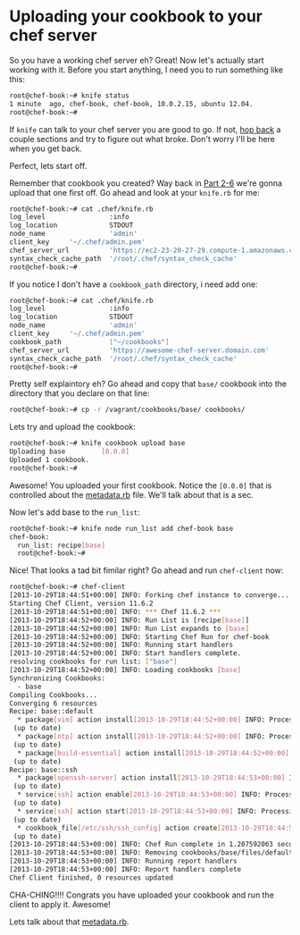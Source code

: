 # Uploading your cookbook to your chef server

So you have a working chef server eh? Great! Now let's actually start working with it.  Before you start anything, I need you to run something like this:
```bash
root@chef-book:~# knife status
1 minute  ago, chef-book, chef-book, 10.0.2.15, ubuntu 12.04.
root@chef-book:~#
```
If `knife` can talk to your chef server you are good to go. If not, [hop back](README.md#contents) a couple sections and try to figure out what broke. Don't worry I'll be here when you get back.

Perfect, lets start off.

Remember that cookbook you created? Way back in [Part 2-6](part2/6-write-simple-base-cookbook.md) we're gonna upload that one first off. Go ahead and look at your `knife.rb` for me:
```bash
root@chef-book:~# cat .chef/knife.rb
log_level                :info
log_location             STDOUT
node_name                'admin'
client_key     '~/.chef/admin.pem'
chef_server_url          'https://ec2-23-20-27-29.compute-1.amazonaws.com'
syntax_check_cache_path  '/root/.chef/syntax_check_cache'
root@chef-book:~#
```
If you notice I don't have a `cookbook_path` directory, i need add one:
```bash
root@chef-book:~# cat .chef/knife.rb
log_level                :info
log_location             STDOUT
node_name                'admin'
client_key     '~/.chef/admin.pem'
cookbook_path            ["~/cookbooks"]
chef_server_url          'https://awesome-chef-server.domain.com'
syntax_check_cache_path  '/root/.chef/syntax_check_cache'
root@chef-book:~#
```
Pretty self explaintory eh? Go ahead and copy that `base/` cookbook into the directory that you declare on that line:
```bash
root@chef-book:~# cp -r /vagrant/cookbooks/base/ cookbooks/
```

Lets try and upload the cookbook:
```bash
root@chef-book:~# knife cookbook upload base
Uploading base         [0.0.0]
Uploaded 1 cookbook.
root@chef-book:~#
```
Awesome! You uploaded your first cookbook. Notice the `[0.0.0]` that is controlled about the [metadata.rb](http://docs.opscode.com/essentials_cookbook_metadata.html) file. We'll talk about that is a sec.

Now let's add base to the `run_list`:
```bash
root@chef-book:~# knife node run_list add chef-book base
chef-book:
  run_list: recipe[base]
  root@chef-book:~#
```

Nice! That looks a tad bit fimilar right? Go ahead and run `chef-client` now:
```bash
root@chef-book:~# chef-client
[2013-10-29T18:44:51+00:00] INFO: Forking chef instance to converge...
Starting Chef Client, version 11.6.2
[2013-10-29T18:44:51+00:00] INFO: *** Chef 11.6.2 ***
[2013-10-29T18:44:52+00:00] INFO: Run List is [recipe[base]]
[2013-10-29T18:44:52+00:00] INFO: Run List expands to [base]
[2013-10-29T18:44:52+00:00] INFO: Starting Chef Run for chef-book
[2013-10-29T18:44:52+00:00] INFO: Running start handlers
[2013-10-29T18:44:52+00:00] INFO: Start handlers complete.
resolving cookbooks for run list: ["base"]
[2013-10-29T18:44:52+00:00] INFO: Loading cookbooks [base]
Synchronizing Cookbooks:
  - base
Compiling Cookbooks...
Converging 6 resources
Recipe: base::default
  * package[vim] action install[2013-10-29T18:44:52+00:00] INFO: Processing package[vim] action install (base::default line 2)
 (up to date)
  * package[ntp] action install[2013-10-29T18:44:52+00:00] INFO: Processing package[ntp] action install (base::default line 2)
 (up to date)
  * package[build-essential] action install[2013-10-29T18:44:52+00:00] INFO: Processing package[build-essential] action install (base::default line 2)
 (up to date)
Recipe: base::ssh
  * package[openssh-server] action install[2013-10-29T18:44:53+00:00] INFO: Processing package[openssh-server] action install (base::ssh line 2)
 (up to date)
  * service[ssh] action enable[2013-10-29T18:44:53+00:00] INFO: Processing service[ssh] action enable (base::ssh line 6)
 (up to date)
  * service[ssh] action start[2013-10-29T18:44:53+00:00] INFO: Processing service[ssh] action start (base::ssh line 6)
 (up to date)
  * cookbook_file[/etc/ssh/ssh_config] action create[2013-10-29T18:44:53+00:00] INFO: Processing cookbook_file[/etc/ssh/ssh_config] action create (base::ssh line 11)
 (up to date)
[2013-10-29T18:44:53+00:00] INFO: Chef Run complete in 1.207592063 seconds
[2013-10-29T18:44:53+00:00] INFO: Removing cookbooks/base/files/default/ssh_config from the cache; it is no longer needed by chef-client.
[2013-10-29T18:44:53+00:00] INFO: Running report handlers
[2013-10-29T18:44:53+00:00] INFO: Report handlers complete
Chef Client finished, 0 resources updated
```
CHA-CHING!!!! Congrats you have uploaded your cookbook and run the client to apply it. Awesome!

Lets talk about that [metadata.rb](part4/13-metadata.rb-primer.md).
